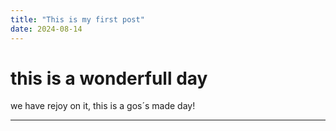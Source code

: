 ```yaml
---
title: "This is my first post"
date: 2024-08-14
---
```

# this is a wonderfull day

we have rejoy on it, this is a gos´s made day!

-----
